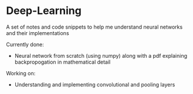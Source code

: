 # Deep-Learning
A set of notes and code snippets to help me understand neural networks and their implementations

Currently done:
- Neural network from scratch (using numpy) along with a pdf explaining backpropogation in mathematical detail

Working on:
- Understanding and implementing convolutional and pooling layers
